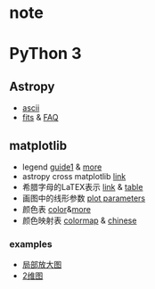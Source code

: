 # note

# PyThon 3

## Astropy
- [ascii](https://python4astronomers.github.io/files/asciifiles.html)
- [fits](https://docs.astropy.org/en/stable/io/fits/#creating-a-new-image-file) & [FAQ](https://docs.astropy.org/en/stable/io/fits/appendix/faq.html)

## matplotlib

- legend [guide1](https://blog.csdn.net/helunqu2017/article/details/78641290) & [more](https://blog.csdn.net/wuzlun/article/details/80059181?utm_medium=distribute.pc_relevant.none-task-blog-BlogCommendFromMachineLearnPai2-2.edu_weight&depth_1-utm_source=distribute.pc_relevant.none-task-blog-BlogCommendFromMachineLearnPai2-2.edu_weight)
- astropy cross matplotlib [link](https://blog.csdn.net/olozhika/article/details/103957274)
- 希腊字母的LaTEX表示 [link](https://blog.csdn.net/diantuncu2003/article/details/102449905) & [table](http://www.cella.cn/zzzl/zs/03.htm)
- 画图中的线形参数 [plot parameters](https://blog.csdn.net/u011511601/article/details/82183889) 
- 颜色表 [color](https://finthon.com/matplotlib-color-list/)&[more](https://www.cnblogs.com/darkknightzh/p/6117528.html)
- 颜色映射表 [colormap](https://matplotlib.org/stable/tutorials/colors/colormaps.html) & [chinese](https://blog.csdn.net/guduruyu/article/details/60868501)

### examples

- [局部放大图](https://blog.csdn.net/wulishinian/article/details/106668011?utm_medium=distribute.pc_relevant.none-task-blog-BlogCommendFromMachineLearnPai2-2.edu_weight&depth_1-utm_source=distribute.pc_relevant.none-task-blog-BlogCommendFromMachineLearnPai2-2.edu_weight)
- [2维图](https://blog.csdn.net/baoqian1993/article/details/52116580)
